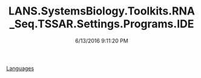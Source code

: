 ﻿---
title: LANS.SystemsBiology.Toolkits.RNA_Seq.TSSAR.Settings.Programs.IDE
date: 6/13/2016 9:11:20 PM
---

[Languages](T-LANS.SystemsBiology.Toolkits.RNA_Seq.TSSAR.Settings.Programs.IDE.Languages.html)
